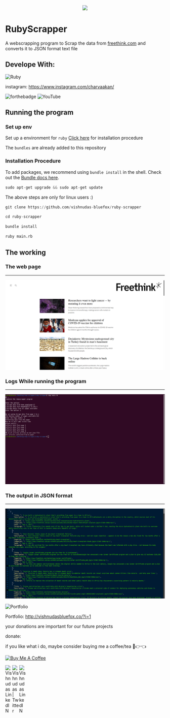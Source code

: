 <div id="header" align="center">
  <img src="https://media.giphy.com/media/HwBlFQZFcAoUcPHZdX/giphy.gif" width="200"/>
</div>

# RubyScrapper

A webscrapping program to Scrap the data from [freethink.com](https://www.freethink.com/articles) and converts it to JSON format text file<br>

## Develope With:

![Ruby](https://forthebadge.com/images/badges/made-with-ruby.svg)


instagram: https://www.instagram.com/charvaakan/

![forthebadge](https://img.shields.io/badge/Instagram-E4405F?style=for-the-badge&logo=instagram&logoColor=white)    ![YouTube](https://img.shields.io/badge/Vishnudas-%23FF0000.svg?style=for-the-badge&logo=YouTube&logoColor=white)



## Running the program

### Set up env
Set up a environment for `ruby` 
[Click here](https://phoenixnap.com/kb/install-ruby-ubuntu)
 for installation procedure

The `bundles` are already added to this repository 



### Installation Procedure

To add packages, we recommend using `bundle install` in the shell. Check out the [Bundle docs here](https://bundler.io/v2.3/#getting-started).



```python
sudo apt-get upgrade && sudo apt-get update
```

The above steps are only for linux users :)


```python
git clone https://github.com/vishnudas-bluefox/ruby-scrapper
```
```python
cd ruby-scrapper
```
```python
bundle install
```
```python
ruby main.rb
```


## The working


### The web page
_________________
![](https://github.com/vishnudas-bluefox/PyhtonScrapper/blob/master/images/free.png) 
### Logs While running the program
___________________________________
![](https://github.com/vishnudas-bluefox/ruby-scrapper/blob/main/images/logs.png)
### The output in JSON format
_______________________________
![](https://github.com/vishnudas-bluefox/ruby-scrapper/blob/main/images/outjson.png)




![Portfolio](https://img.shields.io/badge/Portfolio-%23000000.svg?style=for-the-badge&logo=firefox&logoColor=#FF7139)


Portfolio: http://vishnudasbluefox.co/?i=1

your donations are important for our future projects


donate:


if you like what i do, maybe consider buying me a coffee/tea 🥺👉👈

<a href="https://buymeacoffee.com/vishnudas" target="_blank"><img src="https://cdn.buymeacoffee.com/buttons/v2/default-red.png" alt="Buy Me A Coffee" width="150" ></a>


 
<a href="https://www.instagram.com/charvaakan/">
  <img align="left" alt="Vishnudas LinkedIN" width="22px" src="https://camo.githubusercontent.com/c9dacf0f25a1489fdbc6c0d2b41cda58b77fa210a13a886d6f99e027adfbd358/68747470733a2f2f6564656e742e6769746875622e696f2f537570657254696e7949636f6e732f696d616765732f7376672f696e7374616772616d2e737667" />
</a>

<a href="https://twitter.com/vishnudasbluef1">
  <img align="left" alt="Vishnudas | Twitter" width="22px" src="https://raw.githubusercontent.com/peterthehan/peterthehan/master/assets/twitter.svg" />
</a>
<a href="https://www.linkedin.com/in/vishnudas-python-developer/">
  <img align="left" alt="Vishnudas LinkedIN" width="22px" src="https://raw.githubusercontent.com/peterthehan/peterthehan/master/assets/linkedin.svg" />
 </a>
<br>
